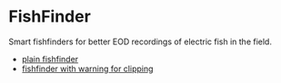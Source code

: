 # FishFinder

Smart fishfinders for better EOD recordings of electric fish in the field.

- [plain fishfinder](fishfinder-plain/)
- [fishfinder with warning for clipping](fishfinder-clipwarn/)
